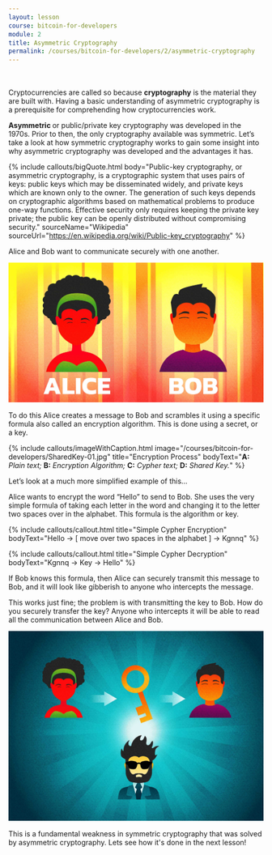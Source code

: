 ```yaml
---
layout: lesson
course: bitcoin-for-developers
module: 2
title: Asymmetric Cryptography
permalink: /courses/bitcoin-for-developers/2/asymmetric-cryptography
---
```

<br>
<br>
<span class="openingParagraph">
Cryptocurrencies are called so because <b>cryptography</b> is the material they are built with. Having a basic understanding of asymmetric cryptography is a prerequisite for comprehending how cryptocurrencies work.</span>

<b>Asymmetric </b>or public/private key cryptography was developed in the 1970s. Prior to then, the only cryptography available was symmetric. Let’s take a look at how symmetric cryptography works to gain some insight into why asymmetric cryptography was developed and the advantages it has.

{% include callouts/bigQuote.html
	body="Public-key cryptography, or asymmetric cryptography, is a cryptographic system that uses pairs of keys: public keys which may be disseminated widely, and private keys which are known only to the owner. The generation of such keys depends on cryptographic algorithms based on mathematical problems to produce one-way functions. Effective security only requires keeping the private key private; the public key can be openly distributed without compromising security."
	sourceName="Wikipedia"
	sourceUrl="https://en.wikipedia.org/wiki/Public-key_cryptography"
%}

Alice and Bob want to communicate securely with one another.

<img src="/assets/img/courses/bitcoin-for-developers/Hannah2a-02.jpg" />

To do this Alice creates a message to Bob and scrambles it using a specific formula also called an encryption algorithm. This is done using a secret, or a key.

{% include callouts/imageWithCaption.html
	image="/courses/bitcoin-for-developers/SharedKey-01.jpg"
	title="Encryption Process"
	bodyText="<b>A:</b> <i>Plain text;</i> <b>B:</b> <i>Encryption Algorithm;</i> <b>C:</b> <i>Cypher text;</i> <b>D:</b> <i>Shared Key.</i>"
%}

Let’s look at a much more simplified example of this…

Alice wants to encrypt the word “Hello” to send to Bob. She uses the very simple formula of taking each letter in the word and changing it to the letter two spaces over in the alphabet. This formula is the algorithm or key.

{% include callouts/callout.html
	title="Simple Cypher Encryption"
	bodyText="Hello → [ move over two spaces in the alphabet ] → Kgnnq"
%}

{% include callouts/callout.html
	title="Simple Cypher Decryption"
	bodyText="Kgnnq → Key → Hello"
%}

If Bob knows this formula, then Alice can securely transmit this message to Bob, and it will look like gibberish to anyone who intercepts the message.

This works just fine; the problem is with transmitting the key to Bob. How do you securely transfer the key? Anyone who intercepts it will be able to read all the communication between Alice and Bob.

<img src="/assets/img/courses/bitcoin-for-developers/Hannah2a-05.jpg" />

This is a fundamental weakness in symmetric cryptography that was solved by asymmetric cryptography. Lets see how it's done in the next lesson!

